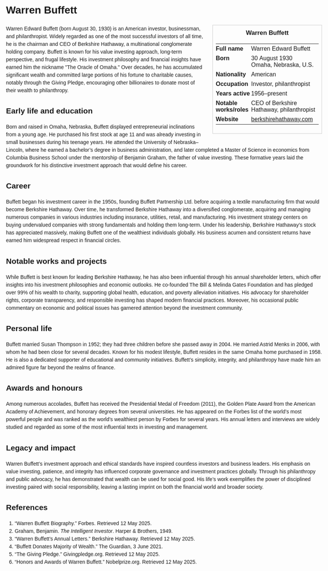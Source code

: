 <!DOCTYPE html>
<html>
<head>
  <title>Warren Buffett – Profile</title>
  <style>
    body { font-family: Arial, sans-serif; margin: 2rem auto; max-width: 960px; line-height: 1.5; }
    aside.infobox { float: right; width: 280px; margin: 0 0 1rem 1.5rem; border: 1px solid #ccc; padding: 0.5rem; font-size: 0.9rem; }
    aside.infobox h3 { text-align: center; margin-top: 0; }
    aside.infobox table { width: 100%; border-collapse: collapse; }
    aside.infobox td { padding: 0.25rem 0; vertical-align: top; }
    h1 { margin-top: 0; }
    footer.categories { font-size: 0.8rem; color: #555; border-top: 1px solid #ddd; padding-top: 0.5rem; margin-top: 2rem; }
  </style>
</head>
<body>
  <h1>Warren Buffett</h1>
  <aside class="infobox">
    <h3>Warren Buffett</h3>
    <table>
      <tr><td><strong>Full name</strong></td><td>Warren Edward Buffett</td></tr>
      <tr><td><strong>Born</strong></td><td>30 August 1930<br>Omaha, Nebraska, U.S.</td></tr>
      <tr><td><strong>Nationality</strong></td><td>American</td></tr>
      <tr><td><strong>Occupation</strong></td><td>Investor, philanthropist</td></tr>
      <tr><td><strong>Years active</strong></td><td>1956–present</td></tr>
      <tr><td><strong>Notable works/roles</strong></td><td>CEO of Berkshire Hathaway, philanthropist</td></tr>
      <tr><td><strong>Website</strong></td><td><a href="https://www.berkshirehathaway.com">berkshirehathaway.com</a></td></tr>
    </table>
  </aside>
  <p>Warren Edward Buffett (born August 30, 1930) is an American investor, businessman, and philanthropist. Widely regarded as one of the most successful investors of all time, he is the chairman and CEO of Berkshire Hathaway, a multinational conglomerate holding company. Buffett is known for his value investing approach, long-term perspective, and frugal lifestyle. His investment philosophy and financial insights have earned him the nickname "The Oracle of Omaha." Over decades, he has accumulated significant wealth and committed large portions of his fortune to charitable causes, notably through the Giving Pledge, encouraging other billionaires to donate most of their wealth to philanthropy.</p>

  <h2>Early life and education</h2>
  <p>Born and raised in Omaha, Nebraska, Buffett displayed entrepreneurial inclinations from a young age. He purchased his first stock at age 11 and was already investing in small businesses during his teenage years. He attended the University of Nebraska–Lincoln, where he earned a bachelor’s degree in business administration, and later completed a Master of Science in economics from Columbia Business School under the mentorship of Benjamin Graham, the father of value investing. These formative years laid the groundwork for his distinctive investment approach that would define his career.</p>

  <h2>Career</h2>
  <p>Buffett began his investment career in the 1950s, founding Buffett Partnership Ltd. before acquiring a textile manufacturing firm that would become Berkshire Hathaway. Over time, he transformed Berkshire Hathaway into a diversified conglomerate, acquiring and managing numerous companies in various industries including insurance, utilities, retail, and manufacturing. His investment strategy centers on buying undervalued companies with strong fundamentals and holding them long-term. Under his leadership, Berkshire Hathaway’s stock has appreciated massively, making Buffett one of the wealthiest individuals globally. His business acumen and consistent returns have earned him widespread respect in financial circles.</p>

  <h2>Notable works and projects</h2>
  <p>While Buffett is best known for leading Berkshire Hathaway, he has also been influential through his annual shareholder letters, which offer insights into his investment philosophies and economic outlooks. He co-founded The Bill & Melinda Gates Foundation and has pledged over 99% of his wealth to charity, supporting global health, education, and poverty alleviation initiatives. His advocacy for shareholder rights, corporate transparency, and responsible investing has shaped modern financial practices. Moreover, his occasional public commentary on economic and political issues has garnered attention beyond the investment community.</p>

  <h2>Personal life</h2>
  <p>Buffett married Susan Thompson in 1952; they had three children before she passed away in 2004. He married Astrid Menks in 2006, with whom he had been close for several decades. Known for his modest lifestyle, Buffett resides in the same Omaha home purchased in 1958. He is also a dedicated supporter of educational and community initiatives. Buffett’s simplicity, integrity, and philanthropy have made him an admired figure far beyond the realms of finance.</p>

  <h2>Awards and honours</h2>
  <p>Among numerous accolades, Buffett has received the Presidential Medal of Freedom (2011), the Golden Plate Award from the American Academy of Achievement, and honorary degrees from several universities. He has appeared on the Forbes list of the world’s most powerful people and was ranked as the world’s wealthiest person by Forbes for several years. His annual letters and interviews are widely studied and regarded as some of the most influential texts in investing and management.</p>

  <h2>Legacy and impact</h2>
  <p>Warren Buffett’s investment approach and ethical standards have inspired countless investors and business leaders. His emphasis on value investing, patience, and integrity has influenced corporate governance and investment practices globally. Through his philanthropy and public advocacy, he has demonstrated that wealth can be used for social good. His life’s work exemplifies the power of disciplined investing paired with social responsibility, leaving a lasting imprint on both the financial world and broader society.</p>

  <h2>References</h2>
  <ol>
    <li>“Warren Buffett Biography.” Forbes. Retrieved 12 May 2025.</li>
    <li>Graham, Benjamin. <i>The Intelligent Investor</i>. Harper & Brothers, 1949.</li>
    <li>“Warren Buffett’s Annual Letters.” Berkshire Hathaway. Retrieved 12 May 2025.</li>
    <li>“Buffett Donates Majority of Wealth.” The Guardian, 3 June 2021.</li>
    <li>“The Giving Pledge.” Givingpledge.org. Retrieved 12 May 2025.</li>
    <li>“Honors and Awards of Warren Buffett.” Nobelprize.org. Retrieved 12 May 2025.</li>
  </